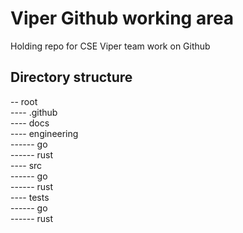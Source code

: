 # Viper Github working area
Holding repo for CSE Viper team work on Github

## Directory structure

-- root<br/>
---- .github<br/>
---- docs<br/>
---- engineering<br/>
------ go<br/>
------ rust<br/>
---- src<br/>
------ go<br/>
------ rust<br/>
---- tests<br/>
------ go<br/>
------ rust<br/>

